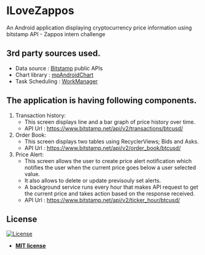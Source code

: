 # ILoveZappos
An Android application displaying cryptocurrency price information using bitstamp API - Zappos intern challenge

## 3rd party sources used.
- Data source : [Bitstamp](http://bitstamp.com/) public APIs
- Chart library : [mpAndroidChart](https://github.com/PhilJay/MPAndroidChart)
- Task Scheduling : [WorkManager](https://developer.android.com/topic/libraries/architecture/workmanager/)

## The application is having following components.
1. Transaction history: 
   - This screen displays line and a bar graph of price history over time.
   - API Url : https://www.bitstamp.net/api/v2/transactions/btcusd/
2. Order Book:
   - This screen displays two tables using RecyclerViews; Bids and Asks.
   - API Url : https://www.bitstamp.net/api/v2/order_book/btcusd/
3. Price Alert:
   - This screen allows the user to create price alert notification which notifies the user when the current price goes below a user selected value.
   - It also allows to delete or update previsouly set alerts.
   - A background service runs every hour that makes API request to get the current price and takes action based on the response received.
   - API Url : https://www.bitstamp.net/api/v2/ticker_hour/btcusd/

## License

[![License](http://img.shields.io/:license-mit-blue.svg?style=flat-square)](http://badges.mit-license.org)
- **[MIT license](http://opensource.org/licenses/mit-license.php)**
